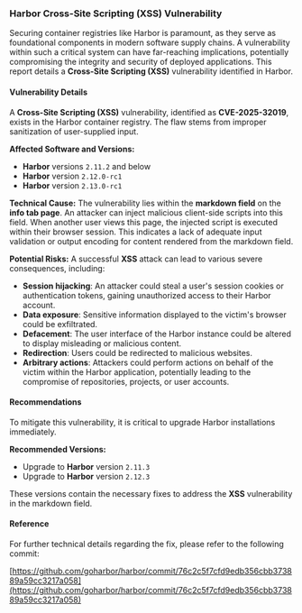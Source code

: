 ### Harbor Cross-Site Scripting (XSS) Vulnerability

Securing container registries like Harbor is paramount, as they serve as foundational components in modern software supply chains. A vulnerability within such a critical system can have far-reaching implications, potentially compromising the integrity and security of deployed applications. This report details a **Cross-Site Scripting (XSS)** vulnerability identified in Harbor.

#### Vulnerability Details

A **Cross-Site Scripting (XSS)** vulnerability, identified as **CVE-2025-32019**, exists in the Harbor container registry. The flaw stems from improper sanitization of user-supplied input.

**Affected Software and Versions:**
*   **Harbor** versions `2.11.2` and below
*   **Harbor** version `2.12.0-rc1`
*   **Harbor** version `2.13.0-rc1`

**Technical Cause:**
The vulnerability lies within the **markdown field** on the **info tab page**. An attacker can inject malicious client-side scripts into this field. When another user views this page, the injected script is executed within their browser session. This indicates a lack of adequate input validation or output encoding for content rendered from the markdown field.

**Potential Risks:**
A successful **XSS** attack can lead to various severe consequences, including:
*   **Session hijacking**: An attacker could steal a user's session cookies or authentication tokens, gaining unauthorized access to their Harbor account.
*   **Data exposure**: Sensitive information displayed to the victim's browser could be exfiltrated.
*   **Defacement**: The user interface of the Harbor instance could be altered to display misleading or malicious content.
*   **Redirection**: Users could be redirected to malicious websites.
*   **Arbitrary actions**: Attackers could perform actions on behalf of the victim within the Harbor application, potentially leading to the compromise of repositories, projects, or user accounts.

#### Recommendations

To mitigate this vulnerability, it is critical to upgrade Harbor installations immediately.

**Recommended Versions:**
*   Upgrade to **Harbor** version `2.11.3`
*   Upgrade to **Harbor** version `2.12.3`

These versions contain the necessary fixes to address the **XSS** vulnerability in the markdown field.

#### Reference

For further technical details regarding the fix, please refer to the following commit:

[https://github.com/goharbor/harbor/commit/76c2c5f7cfd9edb356cbb373889a59cc3217a058](https://github.com/goharbor/harbor/commit/76c2c5f7cfd9edb356cbb373889a59cc3217a058)